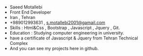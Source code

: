 - Saeed Motallebi          
- Front End Developer
- Iran , Tehran 
- +989012993631 , s.motallebi2001@gamail.com     
- Skills : Html&Css , Bootstrap , Javascript , Jquery , Git.
- Education : Studying computer engineering in university.
- have a certificate of Javascript & Jquery from Tehran Technical Complex
- And you can see my projects here in github.
